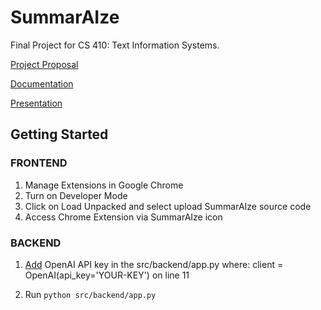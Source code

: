 # SummarAIze
Final Project for CS 410: Text Information Systems.

[Project Proposal](https://github.com/sd-20/SummarAIze/blob/main/docs/proposal.md)

[Documentation](https://github.com/sd-20/SummarAIze/blob/main/documentation.md)

[Presentation](https://mediaspace.illinois.edu/media/t/1_vn6h3auf)

## Getting Started

### FRONTEND
1. Manage Extensions in Google Chrome
2. Turn on Developer Mode
3. Click on Load Unpacked and select upload SummarAIze source code
4. Access Chrome Extension via SummarAIze icon 

### BACKEND
1. [Add](https://platform.openai.com/docs/quickstart/step-2-setup-your-api-key) OpenAI API key in the src/backend/app.py where: client = OpenAI(api_key='YOUR-KEY') on line 11

2. Run ```python src/backend/app.py```

